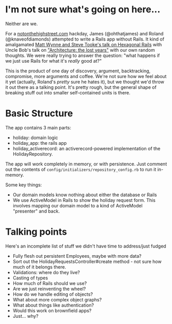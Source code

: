 I'm not sure what's going on here...
====================================

Neither are we.

For a [notonthehighstreet.com](http://www.notonthehighstreet.com) hackday, James (@ohthatjames) and Roland (@knaveofdiamonds) attempted to write a Rails app without Rails. It kind of amalgamated [Matt Wynne and Steve Tooke's talk on Hexagonal Rails](http://skillsmatter.com/podcast/home/hexagonal-rails) with Uncle Bob's talk on ["Architecture: the lost years"](http://www.youtube.com/watch?v=WpkDN78P884) with our own random thoughts. We were really trying to answer the question: "what happens if we just use Rails for what it's _really_ good at?"

This is the product of one day of discovery, argument, backtracking, compromise, more arguments and coffee. We're not sure how we feel about it yet (actually, Roland's _pretty_ sure he hates it), but we thought we'd throw it out there as a talking point. It's pretty rough, but the general shape of breaking stuff out into smaller self-contained units is there.

Basic Structure
===============

The app contains 3 main parts:

* holiday: domain logic
* holiday_app: the rails app
* holiday_activerecord: an activerecord-powered implementation of the HolidayRepository.

The app will work completely in memory, or with persistence. Just comment out the contents of ````config/initializers/repository_config.rb```` to run it in-memory.

Some key things:

* Our domain models know nothing about either the database or Rails
* We use ActiveModel in Rails to show the holiday request form. This involves mapping our domain model to a kind of ActiveModel "presenter" and back.

Talking points
==============

Here's an incomplete list of stuff we didn't have time to address/just fudged

* Fully flesh out persistent Employees, maybe with more data?
* Sort out the HolidayRequestsController#create method - not sure how much of it belongs there.
* Validations: where do they live?
* Casting of types
* How much of Rails should we use?
* Are we just reinventing the wheel?
* How do we handle editing of objects?
* What about more complex object graphs?
* What about things like authentication?
* Would this work on brownfield apps?
* Just... why?
